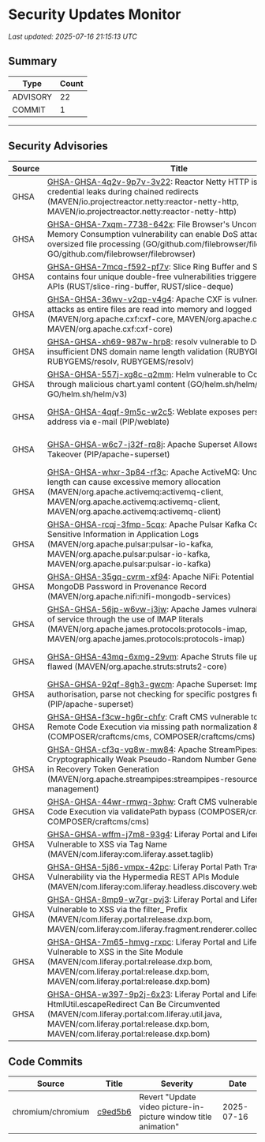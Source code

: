 # Security Updates Monitor

*Last updated: 2025-07-16 21:15:13 UTC*

## Summary
| Type | Count |
|------|-------|
| ADVISORY | 22 |
| COMMIT | 1 |

---

## Security Advisories

| Source | Title | Severity | Date |
|--------|-------|----------|------|
| GHSA | [GHSA-GHSA-4q2v-9p7v-3v22](https://github.com/advisories/GHSA-4q2v-9p7v-3v22): Reactor Netty HTTP is vulnerable to credential leaks during chained redirects (MAVEN/io.projectreactor.netty:reactor-netty-http, MAVEN/io.projectreactor.netty:reactor-netty-http) | MODERATE (CVSS: 6.1) | 2025-07-16 |
| GHSA | [GHSA-GHSA-7xqm-7738-642x](https://github.com/advisories/GHSA-7xqm-7738-642x): File Browser's Uncontrolled Memory Consumption vulnerability can enable DoS attack due to oversized file processing (GO/github.com/filebrowser/filebrowser, GO/github.com/filebrowser/filebrowser) | HIGH (CVSS: 0.0) | 2025-07-16 |
| GHSA | [GHSA-GHSA-7mcq-f592-pf7v](https://github.com/advisories/GHSA-7mcq-f592-pf7v): Slice Ring Buffer and Slice Deque contains four unique double-free vulnerabilities triggered through safe APIs (RUST/slice-ring-buffer, RUST/slice-deque) | HIGH (CVSS: 0.0) | 2025-07-16 |
| GHSA | [GHSA-GHSA-36wv-v2qp-v4g4](https://github.com/advisories/GHSA-36wv-v2qp-v4g4): Apache CXF is vulnerable to DoS attacks as entire files are read into memory and logged (MAVEN/org.apache.cxf:cxf-core, MAVEN/org.apache.cxf:cxf-core, MAVEN/org.apache.cxf:cxf-core) | MODERATE (CVSS: 5.6) | 2025-07-15 |
| GHSA | [GHSA-GHSA-xh69-987w-hrp8](https://github.com/advisories/GHSA-xh69-987w-hrp8): resolv vulnerable to DoS via insufficient DNS domain name length validation (RUBYGEMS/resolv, RUBYGEMS/resolv, RUBYGEMS/resolv) | MODERATE (CVSS: 5.3) | 2025-07-15 |
| GHSA | [GHSA-GHSA-557j-xg8c-q2mm](https://github.com/advisories/GHSA-557j-xg8c-q2mm): Helm vulnerable to Code Injection through malicious chart.yaml content (GO/helm.sh/helm/v3, GO/helm.sh/helm/v3) | HIGH (CVSS: 8.5) | 2025-07-08 |
| GHSA | [GHSA-GHSA-4qqf-9m5c-w2c5](https://github.com/advisories/GHSA-4qqf-9m5c-w2c5): Weblate exposes personal IP address via e-mail (PIP/weblate) | LOW (CVSS: 5.3) | 2025-06-16 |
| GHSA | [GHSA-GHSA-w6c7-j32f-rq8j](https://github.com/advisories/GHSA-w6c7-j32f-rq8j): Apache Superset Allows Ownership Takeover (PIP/apache-superset) | MODERATE (CVSS: 8.8) | 2025-05-13 |
| GHSA | [GHSA-GHSA-whxr-3p84-rf3c](https://github.com/advisories/GHSA-whxr-3p84-rf3c): Apache ActiveMQ: Unchecked buffer length can cause excessive memory allocation (MAVEN/org.apache.activemq:activemq-client, MAVEN/org.apache.activemq:activemq-client, MAVEN/org.apache.activemq:activemq-client) | MODERATE (CVSS: 7.5) | 2025-05-07 |
| GHSA | [GHSA-GHSA-rcqj-3fmp-5cqx](https://github.com/advisories/GHSA-rcqj-3fmp-5cqx): Apache Pulsar Kafka Connector Logs Sensitive Information in Application Logs (MAVEN/org.apache.pulsar:pulsar-io-kafka, MAVEN/org.apache.pulsar:pulsar-io-kafka, MAVEN/org.apache.pulsar:pulsar-io-kafka) | MODERATE (CVSS: 6.5) | 2025-04-09 |
| GHSA | [GHSA-GHSA-35gq-cvrm-xf94](https://github.com/advisories/GHSA-35gq-cvrm-xf94): Apache NiFi: Potential Insertion of MongoDB Password in Provenance Record (MAVEN/org.apache.nifi:nifi-mongodb-services) | MODERATE (CVSS: 6.5) | 2025-03-12 |
| GHSA | [GHSA-GHSA-56jp-w6vw-j3jw](https://github.com/advisories/GHSA-56jp-w6vw-j3jw): Apache James vulnerable to denial of service through the use of IMAP literals (MAVEN/org.apache.james.protocols:protocols-imap, MAVEN/org.apache.james.protocols:protocols-imap) | HIGH (CVSS: 8.6) | 2025-02-06 |
| GHSA | [GHSA-GHSA-43mq-6xmg-29vm](https://github.com/advisories/GHSA-43mq-6xmg-29vm): Apache Struts file upload logic is flawed (MAVEN/org.apache.struts:struts2-core) | CRITICAL (CVSS: 9.8) | 2024-12-11 |
| GHSA | [GHSA-GHSA-92qf-8gh3-gwcm](https://github.com/advisories/GHSA-92qf-8gh3-gwcm): Apache Superset: Improper SQL authorisation, parse not checking for specific postgres functions (PIP/apache-superset) | LOW (CVSS: 9.8) | 2024-12-09 |
| GHSA | [GHSA-GHSA-f3cw-hg6r-chfv](https://github.com/advisories/GHSA-f3cw-hg6r-chfv): Craft CMS vulnerable to Potential Remote Code Execution via missing path normalization & Twig SSTI (COMPOSER/craftcms/cms, COMPOSER/craftcms/cms) | HIGH (CVSS: 7.2) | 2024-11-13 |
| GHSA | [GHSA-GHSA-cf3q-vg8w-mw84](https://github.com/advisories/GHSA-cf3q-vg8w-mw84): Apache StreamPipes: Use of Cryptographically Weak Pseudo-Random Number Generator (PRNG) in Recovery Token Generation (MAVEN/org.apache.streampipes:streampipes-resource-management) | CRITICAL (CVSS: 9.1) | 2024-06-24 |
| GHSA | [GHSA-GHSA-44wr-rmwq-3phw](https://github.com/advisories/GHSA-44wr-rmwq-3phw): Craft CMS vulnerable to Remote Code Execution via validatePath bypass (COMPOSER/craftcms/cms, COMPOSER/craftcms/cms) | HIGH (CVSS: 7.2) | 2023-08-21 |
| GHSA | [GHSA-GHSA-wffm-j7m8-93g4](https://github.com/advisories/GHSA-wffm-j7m8-93g4): Liferay Portal and Liferay DXP Vulnerable to XSS via Tag Name (MAVEN/com.liferay:com.liferay.asset.taglib) | MODERATE (CVSS: 6.1) | 2022-09-23 |
| GHSA | [GHSA-GHSA-5j86-vmpx-42pc](https://github.com/advisories/GHSA-5j86-vmpx-42pc): Liferay Portal Path Traversal Vulnerability via the Hypermedia REST APIs Module (MAVEN/com.liferay:com.liferay.headless.discovery.web) | HIGH (CVSS: 7.5) | 2022-09-23 |
| GHSA | [GHSA-GHSA-8mp9-w7gr-pvj3](https://github.com/advisories/GHSA-8mp9-w7gr-pvj3): Liferay Portal and Liferay DXP Vulnerable to XSS via the filter_ Prefix (MAVEN/com.liferay.portal:release.dxp.bom, MAVEN/com.liferay:com.liferay.fragment.renderer.collection.filter.impl) | MODERATE (CVSS: 6.1) | 2022-09-23 |
| GHSA | [GHSA-GHSA-7m65-hmvg-rxpc](https://github.com/advisories/GHSA-7m65-hmvg-rxpc): Liferay Portal and Liferay DXP Vulnerable to XSS in the Site Module (MAVEN/com.liferay.portal:release.dxp.bom, MAVEN/com.liferay.portal:release.dxp.bom, MAVEN/com.liferay.portal:release.dxp.bom) | MODERATE (CVSS: 5.4) | 2022-09-23 |
| GHSA | [GHSA-GHSA-w397-9p2j-6x23](https://github.com/advisories/GHSA-w397-9p2j-6x23): Liferay Portal and Liferay DXP HtmlUtil.escapeRedirect Can Be Circumvented (MAVEN/com.liferay.portal:com.liferay.util.java, MAVEN/com.liferay.portal:release.dxp.bom, MAVEN/com.liferay.portal:release.dxp.bom) | MODERATE (CVSS: 6.1) | 2022-09-23 |

## Code Commits

| Source | Title | Severity | Date |
|--------|-------|----------|------|
| chromium/chromium | [c9ed5b6](https://github.com/chromium/chromium/commit/c9ed5b66f2369599d278280878dfd0b186c4233c) | Revert "Update video picture-in-picture window title animation" | 2025-07-16 |

